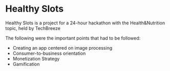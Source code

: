 # Healthy Slots

Healthy Slots is a project for a 24-hour hackathon with the Health&Nutrition topic, held by TechBreeze

The following were the important points that had to be followed:

* Creating an app centered on image processing
* Consumer-to-business orientation
* Monetization Strategy
* Gamification
